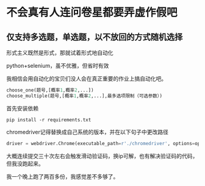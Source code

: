 # 不会真有人连问卷星都要弄虚作假吧
## 仅支持多选题，单选题，以不放回的方式随机选择
形式主义既然是形式，那就试着形式地自动化

python+selenium，虽不优雅，但省时有效

我相信会用自动化的宝贝们没人会在真正重要的作业上搞自动化吧。

```python
choose_one(题号,[概率1,概率2,...])
choose_multiple(题号,[概率1,概率2,...],最多选项限制（可选参数）)
```
首先安装依赖
```
pip install -r requirements.txt
```

chromedriver记得替换成自己系统的版本，并在以下句子中更改路径

```python
driver = webdriver.Chrome(executable_path=r'./chromedriver', options=opt)
```

大概连续提交三十次左右会触发滑动验证码，换ip可解，也有解决验证码的代码，但我没跑起来。

我一个晚上跑了两百多份，我感觉差不多够了。


